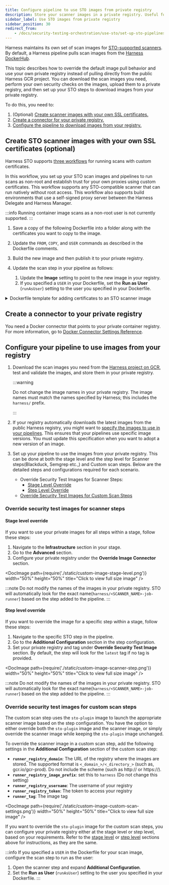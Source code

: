 ```yaml
---
title: Configure pipeline to use STO images from private registry
description: Store your scanner images in a private registry. Useful for air-gapped environments.
sidebar_label: Use STO images from private registry
sidebar_position: 30
redirect_from:
    - /docs/security-testing-orchestration/use-sto/set-up-sto-pipelines/download-images-from-private-registry
---
```


Harness maintains its own set of scan images for [STO-supported scanners](/docs/security-testing-orchestration/sto-techref-category/security-step-settings-reference.md#scanners-target-types-and-scan-approach). By default, a Harness pipeline pulls scan images from the [Harness DockerHub](https://hub.docker.com/u/harness).

This topic describes how to override the default image pull behavior and use your own private registry instead of pulling directly from the public Harness GCR project. You can download the scan images you need, perform your own security checks on the images, upload them to a private registry, and then set up your STO steps to download images from your private registry.

To do this, you need to:

<!-- no toc -->
1. (Optional) [Create scanner images with your own SSL certificates.](#create-sto-scanner-images-with-your-own-ssl-certificates-optional)
2. [Create a connector for your private registry.](#create-a-connector-to-your-private-registry)
3. [Configure the pipeline to download images from your registry.](#configure-the-pipeline-to-download-images-from-your-registry)

## Create STO scanner images with your own SSL certificates (optional)

Harness STO supports [three workflows](/docs/security-testing-orchestration/use-sto/secure-sto-pipelines/ssl-setup-in-sto#supported-workflows-for-adding-custom-ssl-certificates) for running scans with custom certificates.

In this workflow, you set up your STO scan images and pipelines to run scans as non-root and establish trust for your own proxies using custom certificates. This workflow supports any STO-compatible scanner that can run natively without root access. This workflow also supports build environments that use a self-signed proxy server between the Harness Delegate and Harness Manager.

:::info
Running container image scans as a non-root user is not currently supported.
:::

1. Save a copy of the following Dockerfile into a folder along with the certificates you want to copy to the image.

2. Update the `FROM`, `COPY`, and `USER` commands as described in the Dockerfile comments.

3. Build the new image and then publish it to your private registry.

4. Update the scan step in your pipeline as follows:

   1. Update the **Image** setting to point to the new image in your registry.
   2. If you specified a `USER` in your Dockerfile, set the **Run as User** (`runAsUser`) setting to the user you specified in your Dockerfile.

<details>
<summary>Dockerfile template for adding certificates to an STO scanner image</summary>

``` bash
# STEP 1 
# Specify the STO scanner image where you want to add your certificates
# For a list of all images in the Harness Container Registry, run the following:
#     curl -X  GET https://app.harness.io/registry/_catalog
FROM harness/twistlock-job-runner:latest as scanner

# FYI Root access is required to load and trust certificates
USER root

# STEP 2 
# Copy your certificates to the engine
# You can copy multiple ca from completely different paths into SHARE_CA_PATH
COPY ./CERTIFICATE_1.pem ../another-folder/CERTIFICATE_2.pem /shared/customer_artifacts/certificates/


# FYI establishes trust for certificates in Python and the OS 
RUN sto_plugin --trust-certs
# Optional: To trust certificates for Java for tools such as
# - Black Duck Hub
# - Checkmarx
# - Sonarqube
# - Veracode
# - NexusIQ
# RUN sh /bin/setup.sh 

# STEP 3 (optional)
# Create a user and assume limited permission user
# If you set this, you need to add runAsUser setting in the scan step
#     i.e., runAsUser: "1000"
USER 1000

```

</details>

## Create a connector to your private registry

You need a Docker connector that points to your private container registry. For more information, go to [Docker Connector Settings Reference](/docs/platform/connectors/cloud-providers/ref-cloud-providers/docker-registry-connector-settings-reference).

## Configure your pipeline to use images from your registry

1. Download the scan images you need from the [Harness project on GCR](https://console.cloud.google.com/gcr/images/gcr-prod/global/harness), test and validate the images, and store them in your private registry.

   :::warning

   Do not change the image names in your private registry. The image names must match the names specified by Harness; this includes the `harness/` prefix.

   :::

2. If your registry automatically downloads the latest images from the public Harness registry, you might want to [specify the images to use in your pipelines](/docs/continuous-integration/use-ci/set-up-build-infrastructure/harness-ci.md#specify-the-harness-ci-images-used-in-your-pipelines). This ensures that your pipelines use specific image versions. You must update this specification when you want to adopt a new version of an image.

3. Set up your pipeline to use the images from your private registry. This can be done at both the stage level and the step level for Scanner steps(Blackduck, Semgrep etc.,) and Custom scan steps. Below are the detailed steps and configurations required for each scenario.

    - Override Security Test Images for Scanner Steps:
      - [Stage Level Override](#stage-level-override)
      - [Step Level Override](#step-level-override)
    - [Override Security Test Images for Custom Scan Steps](#override-security-test-images-for-custom-scan-steps)

### **Override security test images for scanner steps**

#### **Stage level override**

If you want to use your private images for all steps within a stage, follow these steps:

1. Navigate to the **Infrastructure** section in your stage.
2. Go to the **Advanced** section.
3. Configure your private registry under the **Override Image Connector** section.

<DocImage path={require('./static/custom-image-stage-level.png')} width="50%" height="50%" title="Click to view full size image" />


:::note
Do not modify the names of the images in your private registry. STO will automatically look for the exact name(`harness/<SCANNER_NAME>-job-runner`) based on the step added to the pipeline.
:::


#### **Step level override**

If you want to override the image for a specific step within a stage, follow these steps:

1. Navigate to the specific STO step in the pipeline.
2. Go to the **Additional Configuration** section in the step configuration.
3. Set your private registry and tag under **Override Security Test Image** section. By default, the step will look for the `latest` tag if no tag is provided.

<DocImage path={require('./static/custom-image-scanner-step.png')} width="50%" height="50%" title="Click to view full size image" />

:::note
Do not modify the names of the images in your private registry. STO will automatically look for the exact name(`harness/<SCANNER_NAME>-job-runner`) based on the step added to the pipeline.
:::


### **Override security test images for custom scan steps**

The custom scan step uses the `sto-plugin` image to launch the appropriate scanner image based on the step configuration. You have the option to either override both the `sto-plugin` image and the scanner image, or simply override the scanner image while keeping the `sto-plugin` image unchanged.

To override the scanner image in a custom scan step, add the following settings in the **Additional Configuration** section of the custom scan step:

* <strong><code>runner_registry_domain</code></strong>: The URL of the registry where the images are stored. The supported format is `<_domain_>/<_directory_>` (such as, gcr.io/gcr-prod). Do not include the scheme (such as http:// or https://).
* <strong><code>runner_registry_image_prefix</code></strong>: set this to `harness` (Do not change this setting)
* <strong><code>runner_registry_username</code></strong>: The username of your registry
* <strong><code>runner_registry_token</code></strong>: The token to access your registry
* <strong><code>runner_tag</code></strong>: The image tag

<DocImage path={require('./static/custom-image-custom-scan-settings.png')} width="50%" height="50%" title="Click to view full size image" />

If you want to override the `sto-plugin` image for the custom scan steps, you can configure your private registry either at the stage level or step level, based on your requirements. Refer to the [stage level](#stage-level-override) or [step level](#step-level-override) sections above for instructions, as they are the same.

:::info
If you specified a `USER` in the Dockerfile for your scan image, configure the scan step to run as the user:

   1. Open the scanner step and expand **Additional Configuration**. 
   2. Set the **Run as User** (`runAsUser`) setting to the user you specified in your Dockerfile.
:::

<!-- 
## YAML example for configuring STO to download images from a private registry

The following pipeline downloads its Security Scan image (bandit) and all of its CI build images from the Harness Image Registry. 

```yaml
pipeline:
  projectIdentifier: YOUR_PROJECT_ID
  orgIdentifier: YOUR_HARNESS_ORG_ID
  tags: {}
  properties:
    ci:
      codebase:
        connectorRef: YOUR_CODE_REPO_CONNECTOR_ID
        repoName: dvpwa
        build: <+input>
  stages:
    - stage:
        name: securityTestStage
        identifier: securityTestStage
        type: CI
        spec:
          cloneCodebase: true
          sharedPaths:
            - /var/run
          infrastructure:
            type: KubernetesDirect
            spec:
              connectorRef: YOUR_KUBERNETES_CLUSTER_CONNECTOR_ID
              namespace: YOUR_NAMESPACE
              automountServiceAccountToken: true
              nodeSelector: {}
              harnessImageConnectorRef: account.harnessImage
              os: Linux
          execution:
            steps:
              - step:
                  type: Background
                  name: docker-dind
                  identifier: dockerdind
                  spec:
                    connectorRef: account.harnessImage
                    image: docker:dind
                    shell: Sh
                    entrypoint:
                      - dockerd
                    privileged: true
              - step:
                  type: Security
                  name: banditScan
                  identifier: banditScan
                  spec:
                    privileged: true
                    settings:
                      policy_type: orchestratedScan
                      scan_type: repository
                      product_name: bandit
                      product_config_name: default
                      repository_branch: <+codebase.branch>
                      repository_project: dvpwa
                      fail_on_severity: CRITICAL
                      runner_registry_domain: gcr.io/gcr-prod
                      runner_registry_image_prefix: harness
                      # Here the Harness Delegate uses anonymous access to download from the Harness GCR project rather than a private registry.
        variables: []
  identifier: sto_scanner_image_download_example
  name: sto_scanner_image_download_example

```

-->
